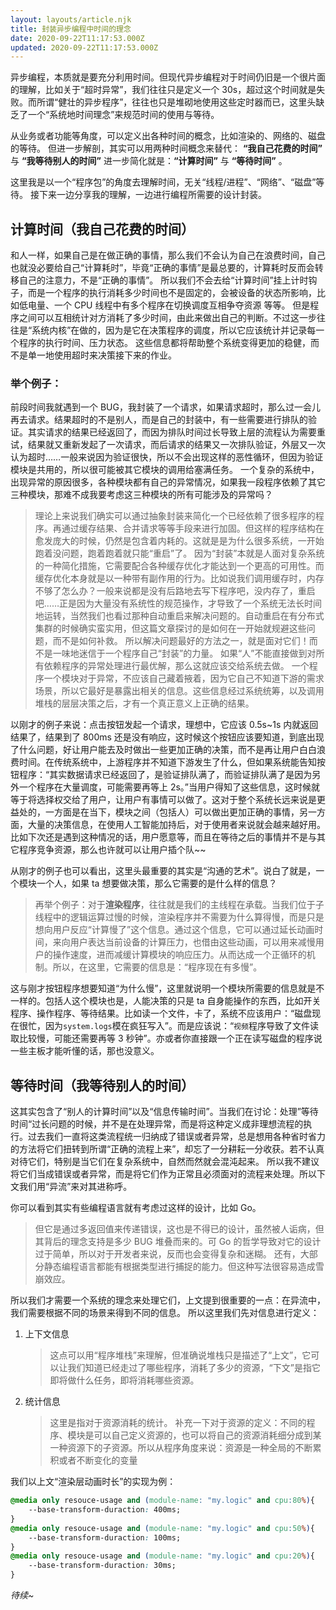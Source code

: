 ```yaml
---
layout: layouts/article.njk
title: 封装异步编程中时间的理念
date: 2020-09-22T11:17:53.000Z
updated: 2020-09-22T11:17:53.000Z
---
```


异步编程，本质就是要充分利用时间。但现代异步编程对于时间仍旧是一个很片面的理解，比如关于“超时异常”，我们往往只是定义一个 30s，超过这个时间就是失败。而所谓“健壮的异步程序”，往往也只是堆砌地使用这些定时器而已，这里头缺乏了一个“系统地时间理念”来规范时间的使用与等待。

从业务或者功能等角度，可以定义出各种时间的概念，比如渲染的、网络的、磁盘的等待。
但进一步解剖，其实可以用两种时间概念来替代：
**“我自己花费的时间”** 与 **“我等待别人的时间”**
进一步简化就是：**“计算时间”** 与 **“等待时间”** 。

这里我是以一个“程序包”的角度去理解时间，无关“线程/进程”、“网络”、“磁盘”等待。
接下来一边分享我的理解，一边进行编程所需要的设计封装。

## 计算时间（我自己花费的时间）

和人一样，如果自己是在做正确的事情，那么我们不会认为自己在浪费时间，自己也就没必要给自己“计算耗时”，毕竟“正确的事情”是最总要的，计算耗时反而会转移自己的注意力，不是“正确的事情”。
所以我们不会去给“计算时间”挂上计时钩子，而是一个程序的执行消耗多少时间也不是固定的，会被设备的状态所影响，比如低电量、一个 CPU 线程中有多个程序在切换调度互相争夺资源 等等。
但是程序之间可以互相统计对方消耗了多少时间，由此来做出自己的判断。不过这一步往往是“系统内核”在做的，因为是它在决策程序的调度，所以它应该统计并记录每一个程序的执行时间、压力状态。
这些信息都将帮助整个系统变得更加的稳健，而不是单一地使用超时来决策接下来的作业。

### 举个例子：

前段时间我就遇到一个 BUG，我封装了一个请求，如果请求超时，那么过一会儿再去请求。结果超时的不是别人，而是自己的封装中，有一些需要进行排队的验证。其实请求的结果已经返回了，而因为排队时间过长导致上层的流程认为需要重试，结果就又重新发起了一次请求，而后请求的结果又一次排队验证，外层又一次认为超时……一般来说因为验证很快，所以不会出现这样的恶性循环，但因为验证模块是共用的，所以很可能被其它模块的调用给塞满任务。
一个复杂的系统中，出现异常的原因很多，各种模块都有自己的异常情况，如果我一段程序依赖了其它三种模块，那难不成我要考虑这三种模块的所有可能涉及的异常吗？

> 理论上来说我们确实可以通过抽象封装来简化一个已经依赖了很多程序的程序。再通过缓存结果、合并请求等等手段来进行加固。但这样的程序结构在愈发庞大的时候，仍然是包含着内耗的。这就是是为什么很多系统，一开始跑着没问题，跑着跑着就只能“重启”了。
> 因为“封装”本就是人面对复杂系统的一种简化措施，它需要配合各种缓存优化才能达到一个更高的可用性。而缓存优化本身就是以一种带有副作用的行为。比如说我们调用缓存时，内存不够了怎么办？一般来说都是没有后路地去写下程序吧，没内存了，重启吧……正是因为大量没有系统性的规范操作，才导致了一个系统无法长时间地运转，当然我们也看过那种自动重启来解决问题的。自动重启在有分布式集群的时候确实蛮实用，但这篇文章探讨的是如何在一开始就规避这些问题，而不是如何补救。
> 所以解决问题最好的方法之一，就是面对它们！而不是一味地迷信于一个程序自己“封装”的力量。
> 如果“人”不能直接做到对所有依赖程序的异常处理进行最优解，那么这就应该交给系统去做。
> 一个程序一个模块对于异常，不应该自己藏着掖着，因为它自己不知道下游的需求场景，所以它最好是暴露出相关的信息。这些信息经过系统统筹，以及调用堆栈的层层决策之后，才有一个真正意义上正确的结果。

以刚才的例子来说：点击按钮发起一个请求，理想中，它应该 0.5s~1s 内就返回结果了，结果到了 800ms 还是没有响应，这时候这个按钮应该要知道，到底出现了什么问题，好让用户能去及时做出一些更加正确的决策，而不是再让用户白白浪费时间。在传统系统中，上游程序并不知道下游发生了什么，但如果系统能告知按钮程序：“其实数据请求已经返回了，是验证排队满了，而验证排队满了是因为另外一个程序在大量调度，可能需要再等上 2s。”当用户得知了这些信息，这时候就等于将选择权交给了用户，让用户有事情可以做了。这对于整个系统长远来说是更益处的，一方面是在当下，模块之间（包括人）可以做出更加正确的事情，另一方面，大量的决策信息，在使用人工智能加持后，对于使用者来说就会越来越好用。比如下次还是遇到这种情况的话，用户愿意等，而且在等待之后的事情并不是与其它程序竞争资源，那么也许就可以让用户插个队~~

从刚才的例子也可以看出，这里头最重要的其实是“沟通的艺术”。说白了就是，一个模块一个人，如果 ta 想要做决策，那么它需要的是什么样的信息？

> 再举个例子：对于**渲染程序**，往往就是我们的主线程在承载。当我们位于子线程中的逻辑运算过慢的时候，渲染程序并不需要为什么算得慢，而是只是想向用户反应“计算慢了”这个信息。通过这个信息，它可以通过延长动画时间，来向用户表达当前设备的计算压力，也借由这些动画，可以用来减慢用户的操作速度，进而减缓计算模块的响应压力。从而达成一个正循环的机制。所以，在这里，它需要的信息是：“程序现在有多慢”。

这与刚才按钮程序想要知道“为什么慢”，这里就说明一个模块所需要的信息就是不一样的。包括人这个模块也是，人能决策的只是 ta 自身能操作的东西，比如开关程序、操作程序、等待结果。比如读一个文件，卡了，系统不应该用户：“磁盘现在很忙，因为`system.logs`模在疯狂写入”。而是应该说：“`视频`程序导致了文件读取比较慢，可能还需要再等 3 秒钟”。亦或者你直接跟一个正在读写磁盘的程序说一些主板才能听懂的话，那也没意义。

## 等待时间（我等待别人的时间）

这其实包含了“别人的计算时间”以及“信息传输时间”。当我们在讨论：处理”等待时间“过长问题的时候，并不是在处理异常，而是将这种定义成非理想流程的执行。过去我们一直将这类流程统一归纳成了错误或者异常，总是想用各种省时省力的方法将它们扭转到所谓“正确的流程上来”，却忘了一分耕耘一分收获。若不认真对待它们，特别是当它们在复杂系统中，自然而然就会混沌起来。
所以我不建议将它们当成错误或者异常，而是将它们作为正常且必须面对的流程来处理。所以下文我们用“异流”来对其进称呼。

你可以看到其实有些编程语言就有考虑过这样的设计，比如 Go。

> 但它是通过多返回值来传递错误，这也是不得已的设计，虽然被人诟病，但其背后的理念支持是多少 BUG 堆叠而来的。可 Go 的哲学导致对它的设计过于简单，所以对于开发者来说，反而也会变得复杂和迷糊。
> 还有，大部分静态编程语言都能有根据类型进行捕捉的能力。但这种写法很容易造成雪崩效应。

所以我们才需要一个系统的理念来处理它们，上文提到很重要的一点：在异流中，我们需要根据不同的场景来得到不同的信息。
所以这里我们先对信息进行定义：

1. 上下文信息
   > 这点可以用“程序堆栈”来理解，但准确说堆栈只是描述了“上文”，它可以让我们知道已经走过了哪些程序，消耗了多少的资源，“下文”是指它即将做什么任务，即将消耗哪些资源。
2. 统计信息
   > 这里是指对于资源消耗的统计。
   > 补充一下对于资源的定义：不同的程序、模块是可以自己定义资源的，也可以将自己的资源消耗细分成到某一种资源下的子资源。所以从程序角度来说：资源是一种全局的不断累积或者不断变化的变量

我们以上文“渲染层动画时长”的实现为例：

```css
@media only resouce-usage and (module-name: "my.logic" and cpu:80%){
    --base-transform-duraction: 400ms;
}
@media only resouce-usage and (module-name: "my.logic" and cpu:50%){
    --base-transform-duraction: 100ms;
}
@media only resouce-usage and (module-name: "my.logic" and cpu:20%){
    --base-transform-duraction: 30ms;
}
```
_待续~_
